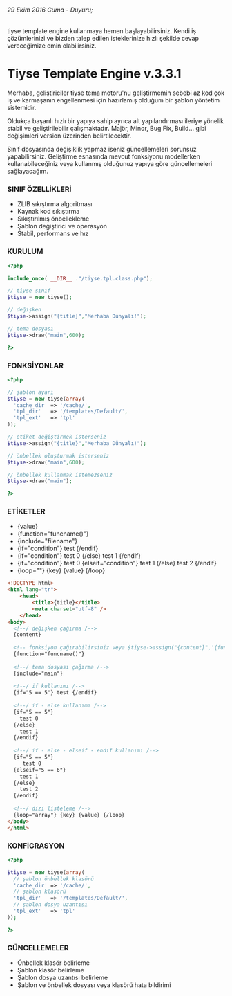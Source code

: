 ###### 29 Ekim 2016 Cuma - Duyuru;
tiyse template engine kullanmaya hemen başlayabilirsiniz. Kendi iş çözümlerinizi ve bizden talep edilen isteklerinize hızlı şekilde cevap vereceğimize emin olabilirsiniz.

# Tiyse Template Engine v.3.3.1
Merhaba, geliştiriciler tiyse tema motoru'nu geliştirmemin sebebi az kod çok iş ve karmaşanın engellenmesi için hazırlamış olduğum bir şablon yöntetim sistemidir.

Oldukça başarılı hızlı bir yapıya sahip ayrıca alt yapılandırması ileriye yönelik stabil ve geliştirilebilir çalışmaktadır. Majör, Minor, Bug Fix, Build... gibi değişimleri version üzerinden belirtilecektir.

Sınıf dosyasında değişiklik yapmaz iseniz güncellemeleri sorunsuz yapabilirsiniz. Geliştirme esnasında mevcut fonksiyonu modellerken kullanabileceğiniz veya kullanmış olduğunuz yapıya göre güncellemeleri sağlayacağım.

### SINIF ÖZELLİKLERİ
<ul>
  <li>ZLIB sıkıştırma algoritması</li>
  <li>Kaynak kod sıkıştırma</li>
  <li>Sıkıştırılmış önbellekleme</li>
  <li>Şablon değiştirici ve operasyon</li>
  <li>Stabil, performans ve hız</li>
</ul>

### KURULUM
```php
<?php

include_once( __DIR__ ."/tiyse.tpl.class.php");

// tiyse sınıf
$tiyse = new tiyse();

// değişken
$tiyse->assign("{title}","Merhaba Dünyalı!");

// tema dosyası
$tiyse->draw("main",600);

?>
```

### FONKSİYONLAR

```php
<?php

// şablon ayarı
$tiyse = new tiyse(array(
  'cache_dir' => '/cache/',
  'tpl_dir'   => '/templates/Default/',
  'tpl_ext'   => 'tpl'
));

// etiket değiştirmek isterseniz
$tiyse->assign("{title}","Merhaba Dünyalı!");

// önbellek oluşturmak isterseniz
$tiyse->draw("main",600);

// önbellek kullanmak istemezseniz
$tiyse->draw("main");

?>
```

### ETİKETLER

<ul>
  <li>{value}</li>
  <li>{function="funcname()"}</li>
  <li>{include="filename"}</li>
  <li>{if="condition"} test {/endif}</li>
  <li>{if="condition"} test 0 {/else} test 1 {/endif}</li>
  <li>{if="condition"} test 0 {elseif="condition"} test 1 {/else} test 2 {/endif}</li>
  <li>{loop=""} {key} {value} {/loop}</li>
</ul>

```html
<!DOCTYPE html>
<html lang="tr">
	<head>
		<title>{title}</title>
		<meta charset="utf-8" />
	</head>
<body>
  <!--/ değişken çağırma /-->
  {content}
  
  <!-- fonksiyon çağırabilirsiniz veya $tiyse->assign("{content}",'{function="funcname()"}'); -->
  {function="funcname()"}
  
  <!--/ tema dosyası çağırma /-->
  {include="main"}
  
  <!--/ if kullanımı /-->
  {if="5 == 5"} test {/endif}
  
  <!--/ if - else kullanımı /-->
  {if="5 == 5"}
  	test 0
  {/else}
  	test 1
  {/endif}
  
  <!--/ if - else - elseif - endif kullanımı /-->
  {if="5 == 5"}
  	 test 0
  {elseif="5 == 6"}
  	test 1
  {/else}
  	test 2
  {/endif}
  
  <!--/ dizi listeleme /-->
  {loop="array"} {key} {value} {/loop}
</body>
</html>
```

### KONFİGRASYON
```php
<?php

$tiyse = new tiyse(array(
  // şablon önbellek klasörü
  'cache_dir' => '/cache/',
  // şablon klasörü
  'tpl_dir'   => '/templates/Default/',
  // şablon dosya uzantısı
  'tpl_ext'   => 'tpl'
));

?>
```

### GÜNCELLEMELER

<ul>
  <li>Önbellek klasör belirleme</li>
  <li>Şablon klasör belirleme</li>
  <li>Şablon dosya uzantısı belirleme</li>
  <li>Şablon ve önbellek dosyası veya klasörü hata bildirimi</li>
</ul>
